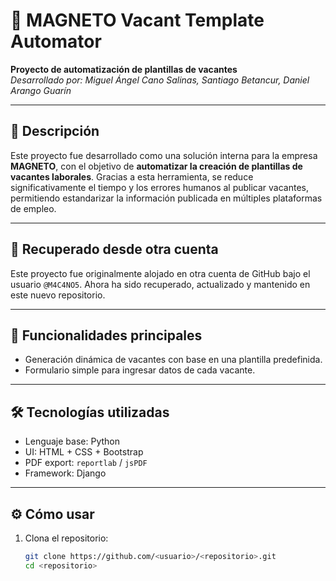 # 🧲 MAGNETO Vacant Template Automator

**Proyecto de automatización de plantillas de vacantes**  
_Desarrollado por: Miguel Ángel Cano Salinas, Santiago Betancur, Daniel Arango Guarín_

---

## 📌 Descripción

Este proyecto fue desarrollado como una solución interna para la empresa **MAGNETO**, con el objetivo de **automatizar la creación de plantillas de vacantes laborales**. Gracias a esta herramienta, se reduce significativamente el tiempo y los errores humanos al publicar vacantes, permitiendo estandarizar la información publicada en múltiples plataformas de empleo.

---

## 🔁 Recuperado desde otra cuenta

Este proyecto fue originalmente alojado en otra cuenta de GitHub bajo el usuario `@M4C4NO5`. Ahora ha sido recuperado, actualizado y mantenido en este nuevo repositorio.

---

## 🚀 Funcionalidades principales

- Generación dinámica de vacantes con base en una plantilla predefinida.
- Formulario simple para ingresar datos de cada vacante.

---

## 🛠️ Tecnologías utilizadas

- Lenguaje base: Python 
- UI: HTML + CSS + Bootstrap
- PDF export: `reportlab` / `jsPDF` 
- Framework: Django

---

## ⚙️ Cómo usar

1. Clona el repositorio:
   ```bash
   git clone https://github.com/<usuario>/<repositorio>.git
   cd <repositorio>
